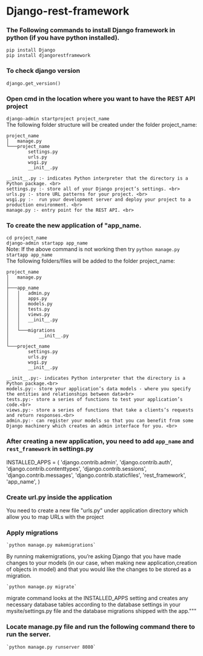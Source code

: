 # Django-rest-framework
### The Following commands to install Django framework in python (if you have python installed).
   `pip install Django`<br>
   `pip install djangorestframework`

### To check django version
   `django.get_version()`

### Open cmd in the location where you want to have the REST API project
   `django-admin startproject project_name`<br>
    The following folder structure will be created under the folder project_name:
    
    project_name
    │   manage.py
    └───project_name
            settings.py
            urls.py
            wsgi.py
            __init__.py
	    
	__init__.py :- indicates Python interpreter that the directory is a Python package. <br>
	settings.py :- store all of your Django project’s settings. <br>
	urls.py :- store URL patterns for your project. <br>
	wsgi.py :-  run your development server and deploy your project to a production environment. <br>
	manage.py :- entry point for the REST API. <br>

### To create the new application of "app_name.
   `cd project_name`<br>
   `django-admin startapp app_name`<br>
   Note: If the above command is not working then try `python manage.py startapp app_name`<br>
   The following folders/files will be added to the folder project_name:<br>
    
    project_name
    │   manage.py
    │
    ├───app_name
    │   │   admin.py
    │   │   apps.py
    │   │   models.py
    │   │   tests.py
    │   │   views.py
    │   │   __init__.py
    │   │
    │   └───migrations
    │           __init__.py
    │
    └───project_name
            settings.py
            urls.py
            wsgi.py
            __init__.py
	    
	__init__.py:- indicates Python interpreter that the directory is a Python package.<br>
	models.py:- store your application’s data models - where you specify the entities and relationships between data<br>
	tests.py:- store a series of functions to test your application’s code.<br>
	views.py:- store a series of functions that take a clients’s requests and return responses.<br>
	admin.py:- can register your models so that you can benefit from some Django machinery which creates an admin interface for you. <br>

### After creating a new application, you need to add `app_name` and `rest_framework` in settings.py
INSTALLED_APPS = (
    'django.contrib.admin',
    'django.contrib.auth',
    'django.contrib.contenttypes',
    'django.contrib.sessions',
    'django.contrib.messages',
    'django.contrib.staticfiles',
    'rest_framework',
    'app_name',
)

### Create url.py inside the application
You need to create a new file "urls.py" under application directory which allow you to map URLs with the project

### Apply migrations
    `python manage.py makemigrations`
	
 By running makemigrations, you’re asking Django that you have made changes to your models (in our case, when making new   application,creation of objects in model) and that you would like the changes to be stored as a migration.

    `python manage.py migrate`

 migrate command looks at the INSTALLED_APPS setting and creates any necessary database tables according to the database settings in your mysite/settings.py file and the database migrations shipped with the app."""

### Locate manage.py file and run the following command there to run the server.
    `python manage.py runserver 8080`

